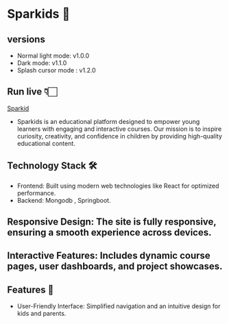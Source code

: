 # Sparkids 🌟

## versions
- Normal light mode: v1.0.0
- Dark mode: v1.1.0
- Splash cursor mode : v1.2.0

## Run live 👇🏻
[Sparkid](https://AmullyaPatil.github.io/Sparkids)

- Sparkids is an educational platform designed to empower young learners with engaging and 
interactive courses. Our mission is to inspire curiosity, creativity, 
and confidence in children by providing high-quality educational content.

## Technology Stack 🛠  
- Frontend: Built using modern web technologies like React for optimized performance.
- Backend: Mongodb , Springboot.

## Responsive Design: The site is fully responsive, ensuring a smooth experience across devices.
## Interactive Features: Includes dynamic course pages, user dashboards, and project showcases.

## Features 🚀
- User-Friendly Interface: Simplified navigation and an intuitive design for kids and parents.